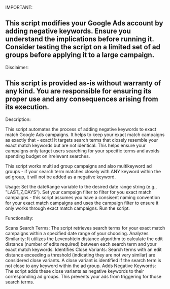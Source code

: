 IMPORTANT:

This script modifies your Google Ads account by adding negative keywords. Ensure you understand the implications before running it.
Consider testing the script on a limited set of ad groups before applying it to a large campaign.
------------------------------
Disclaimer:

This script is provided as-is without warranty of any kind. You are responsible for ensuring its proper use and any consequences arising from its execution.
-----------------------------------------

Description:

This script automates the process of adding negative keywords to exact match Google Ads campaigns. It helps to keep your exact match campaigns as exactly that - exact! It targets search terms that closely resemble your exact match keywords but are not identical. This helps ensure your campaigns only target users searching for your specific terms and avoids spending budget on irrelevant searches.

This script works multi ad group campaigns and also multikeyword ad groups - if your search term matches closely with ANY keyword within the ad group, it will not be added as a negative keyword.


Usage:
Set the dateRange variable to the desired date range string (e.g., "LAST_7_DAYS").
Set your campaign filter to filter for you exact match campaigns - this script assumes you have a consisent naming convention for your exact match campaigns and uses the campaign filter to ensure it only works through exact match campaigns.
Run the script.


Functionality:

Scans Search Terms: The script retrieves search terms for your exact match campaigns within a specified date range of your choosing.
Analyzes Similarity: It utilizes the Levenshtein distance algorithm to calculate the edit distance (number of edits required) between each search term and your exact match keywords.
Identifies Close Variants: Search terms with an edit distance exceeding a threshold (indicating they are not very similar) are considered close variants. A close variant is identified if the search term is not close to any keyword within the ad group.
Adds Negative Keywords: The script adds these close variants as negative keywords to their corresponding ad groups. This prevents your ads from triggering for those search terms.

